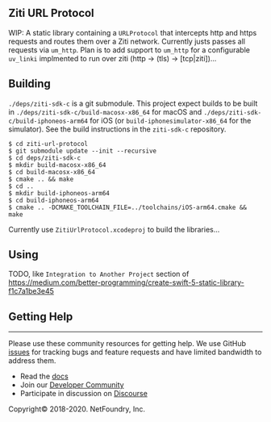 ## Ziti URL Protocol

WIP: A static library containing a `URLProtocol` that intercepts http and https requests and routes them over a Ziti network.  Currently justs passes all requests via `um_http`.  Plan is to add support to `um_http` for a configurable `uv_linki` implmented to run over ziti (http -> (tls) -> [tcp|ziti])...

## Building

`./deps/ziti-sdk-c` is a git submodule.  This project expect builds to be built in `./deps/ziti-sdk-c/build-macosx-x86_64` for macOS and `./deps/ziti-sdk-c/build-iphoneos-arm64` for iOS (or `build-iphonesimulator-x86_64` for the simulator).  See the build instructions in the `ziti-sdk-c` repository.

```
$ cd ziti-url-protocol
$ git submodule update --init --recursive
$ cd deps/ziti-sdk-c
$ mkdir build-macosx-x86_64
$ cd build-macosx-x86_64
$ cmake .. && make
$ cd ..
$ mkdir build-iphoneos-arm64
$ cd build-iphoneos-arm64
$ cmake .. -DCMAKE_TOOLCHAIN_FILE=../toolchains/iOS-arm64.cmake && make
```

Currently use `ZitiUrlProtocol.xcodeproj` to build the libraries...

## Using
TODO, like `Integration to Another Project` section of https://medium.com/better-programming/create-swift-5-static-library-f1c7a1be3e45

## Getting Help

------------
Please use these community resources for getting help. We use GitHub [issues](https://github.com/NetFoundry/ziti-sdk-c/issues) 
for tracking bugs and feature requests and have limited bandwidth to address them.

- Read the [docs](https://netfoundry.github.io/ziti-doc/ziti/overview.html)
- Join our [Developer Community](https://developer.netfoundry.io)
- Participate in discussion on [Discourse](https://netfoundry.discourse.group/)

Copyright&copy; 2018-2020. NetFoundry, Inc.
